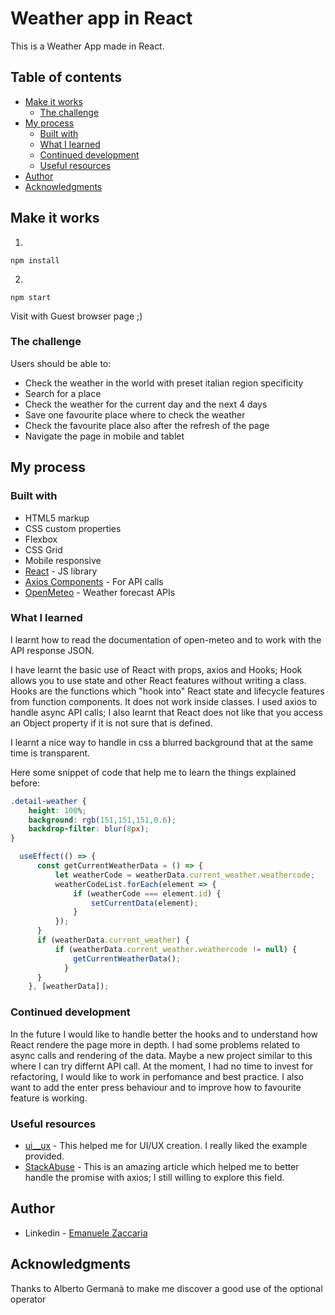 # Weather app in React

This is a Weather App made in React. 

## Table of contents

- [Make it works](#Make-it-works)
  - [The challenge](#the-challenge)
- [My process](#my-process)
  - [Built with](#built-with)
  - [What I learned](#what-i-learned)
  - [Continued development](#continued-development)
  - [Useful resources](#useful-resources)
- [Author](#author)
- [Acknowledgments](#acknowledgments)

## Make it works

1)
```
npm install
```
2)
```
npm start
```
Visit with Guest browser page ;)

### The challenge

Users should be able to:

- Check the weather in the world with preset italian region specificity
- Search for a place
- Check the weather for the current day and the next 4 days
- Save one favourite place where to check the weather
- Check the favourite place also after the refresh of the page
- Navigate the page in mobile and tablet

## My process

### Built with

- HTML5 markup
- CSS custom properties
- Flexbox
- CSS Grid
- Mobile responsive
- [React](https://reactjs.org/) - JS library
- [Axios Components](https://www.freecodecamp.org/news/how-to-use-axios-with-react/) - For API calls
- [OpenMeteo](https://open-meteo.com/en) - Weather forecast APIs

### What I learned

I learnt how to read the documentation of open-meteo and to work with the API response JSON.

I have learnt the basic use of React with props, axios and Hooks; Hook allows you to use state and other React features without writing a class. Hooks are the functions which "hook into" React state and lifecycle features from function components. It does not work inside classes.
I used axios to handle async API calls; I also learnt that React does not like that you access an Object property if it is not sure that is defined.

I learnt a nice way to handle in css a blurred background that at the same time is transparent.

Here some snippet of code that help me to learn the things explained before:

```css
.detail-weather { 
    height: 100%;
    background: rgb(151,151,151,0.6);
    backdrop-filter: blur(8px);
}
```
```js
  useEffect(() => {
      const getCurrentWeatherData = () => {
          let weatherCode = weatherData.current_weather.weathercode;
          weatherCodeList.forEach(element => {
              if (weatherCode === element.id) {
                  setCurrentData(element);
              }
          });
      }
      if (weatherData.current_weather) {            
          if (weatherData.current_weather.weathercode != null) {
              getCurrentWeatherData();
            }
      }
    }, [weatherData]);
```

### Continued development

In the future I would like to handle better the hooks and to understand how React rendere the page more in depth. I had some problems related to async calls and rendering of the data. Maybe a new project similar to this where I can try differnt API call. At the moment, I had no time to invest for refactoring, I would like to work in perfomance and best practice.
I also want to add the enter press behaviour and to improve how to favourite feature is working.

### Useful resources

- [ui__ux](https://www.instagram.com/ui__ux/?hl=it) - This helped me for UI/UX creation. I really liked the example provided.
- [StackAbuse](https://stackabuse.com/making-asynchronous-http-requests-in-javascript-with-axios/) - This is an amazing article which helped me to better handle the promise with axios; I still willing to explore this field.

## Author

- Linkedin - [Emanuele Zaccaria](https://www.linkedin.com/in/emazack/)


## Acknowledgments

Thanks to Alberto Germanà to make me discover a good use of the optional operator
